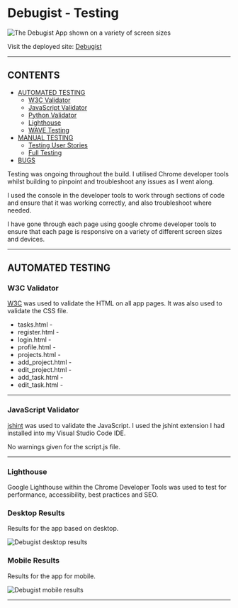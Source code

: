 # Debugist -  Testing

![The Debugist App shown on a variety of screen sizes](documentation/images/mockupLayout.png)

Visit the deployed site: [Debugist](https://debugist-project.herokuapp.com/)

- - -

## CONTENTS

* [AUTOMATED TESTING](#AUTOMATED-TESTING)
    * [W3C Validator](#W3C-Validator)
    * [JavaScript Validator](#JavaScript-Validator)
    * [Python Validator](#Python-Validator)
    * [Lighthouse](#Lighthouse)
    * [WAVE Testing](#WAVE-Testing)
* [MANUAL TESTING](#MANUAL-TESTING)
    * [Testing User Stories](#Testing-User-Stories)
    * [Full Testing](#Full-Testing)
* [BUGS](#Bugs) 

Testing was ongoing throughout the build. I utilised Chrome developer tools whilst building to pinpoint and troubleshoot any issues as I went along.

I used the console in the developer tools to work through sections of code and ensure that it was working correctly, and also troubleshoot where needed.

I have gone through each page using google chrome developer tools to ensure that each page is responsive on a variety of different screen sizes and devices.

---

## AUTOMATED TESTING

### W3C Validator

[W3C](https://validator.w3.org/) was used to validate the HTML on all app pages. It was also used to validate the CSS file.

* tasks.html - 
* register.html -
* login.html -
* profile.html -
* projects.html - 
* add_project.html - 
* edit_project.html -
* add_task.html - 
* edit_task.html -  

---

### JavaScript Validator

[jshint](https://jshint.com/) was used to validate the JavaScript.
I used the jshint extension I had installed into my Visual Studio Code IDE. 

No warnings given for the script.js file.

---

### Lighthouse

Google Lighthouse within the Chrome Developer Tools was used to test for performance, accessibility, best practices and SEO.

### Desktop Results

Results for the app based on desktop.

![Debugist desktop results](documentation/images/.png)

### Mobile Results

Results for the app for mobile. 

![Debugist mobile results](documentation/images/.png)

---

